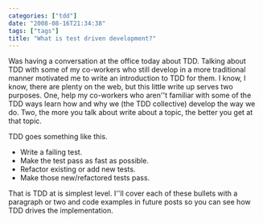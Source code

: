 ```yaml
---
categories: ["tdd"]
date: "2008-08-16T21:34:38"
tags: ["tags"]
title: "What is test driven development?"
---
```

Was having a conversation at the office today about TDD. Talking about TDD with some of my co-workers who still develop in a more traditional manner motivated me to write an introduction to TDD for them. I know, I know, there are plenty on the web, but this little write up serves two purposes. One, help my co-workers who aren''t familiar with some of the TDD ways learn how and why we (the TDD collective) develop the way we do. Two, the more you talk about write about a topic, the better you get at that topic.

TDD goes something like this.
<ul>
	<li>Write a failing test.</li>
	<li>Make the test pass as fast as possible.</li>
	<li>Refactor existing or add new tests.</li>
	<li>Make those new/refactored tests pass.</li>
</ul>
That is TDD at is simplest level. I''ll cover each of these bullets with a paragraph or two and code examples in future posts so you can see how TDD drives the implementation.
